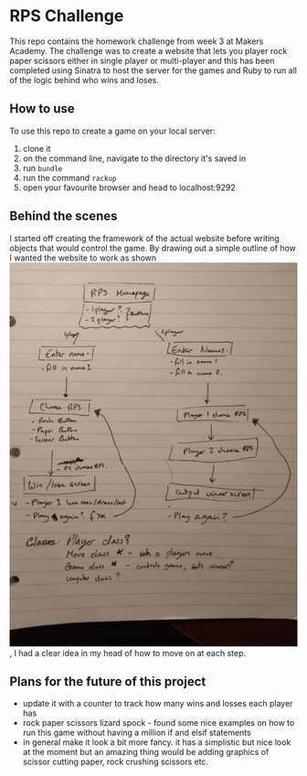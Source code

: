 # RPS Challenge

This repo contains the homework challenge from week 3 at Makers Academy. The challenge was to create a website that lets you player rock paper scissors either in single player or multi-player and this has been completed using Sinatra to host the server for the games and Ruby to run all of the logic behind who wins and loses.


## How to use

To use this repo to create a game on your local server:
1. clone it
2. on the command line, navigate to the directory it's saved in
3. run ```bundle```
4. run the command ```rackup```
5. open your favourite browser and head to localhost:9292

## Behind the scenes

I started off creating the framework of the actual website before writing objects that would control the game. By drawing out a simple outline of how I wanted the website to work as shown ![here](master_plan.jpg)
, I had a clear idea in my head of how to move on at each step.

## Plans for the future of this project

- update it with a counter to track how many wins and losses each player has
- rock paper scissors lizard spock - found some nice examples on how to run this game without having a million if and elsif statements
- in general make it look a bit more fancy. it has a simplistic but nice look at the moment but an amazing thing would be adding graphics of scissor cutting paper, rock crushing scissors etc.
